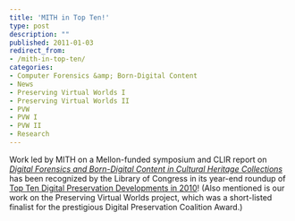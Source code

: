 ```yaml
---
title: 'MITH in Top Ten!'
type: post
description: ""
published: 2011-01-03
redirect_from: 
- /mith-in-top-ten/
categories:
- Computer Forensics &amp; Born-Digital Content
- News
- Preserving Virtual Worlds I
- Preserving Virtual Worlds II
- PVW
- PVW I
- PVW II
- Research
---
```

Work led by MITH on a Mellon-funded symposium and CLIR report on [_Digital Forensics and Born-Digital Content in Cultural Heritage Collections_](http://www.clir.org/pubs/abstract/pub149abst.html) has been recognized by the Library of Congress in its year-end roundup of [Top Ten Digital Preservation Developments in 2010](http://www.digitalpreservation.gov/news/2010/20101229news_article_top10stories.html)! (Also mentioned is our work on the Preserving Virtual Worlds project, which was a short-listed finalist for the prestigious Digital Preservation Coalition Award.)
